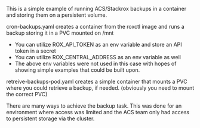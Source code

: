 This is a simple example of running ACS/Stackrox backups in a container and storing them on a persistent volume. 

cron-backups.yaml creates a container from the roxctl image and runs a backup storing it in a PVC mounted on /mnt
- You can utilize ROX_API_TOKEN as an env variable and store an API token in a secret
- You can utilize ROX_CENTRAL_ADDRESS as an env variable as well
- The above env variables were not used in this case with hopes of showing simple examples that could be built upon. 

retreive-backups-pod.yaml creates a simple container that mounts a PVC where you could retrieve a backup, if needed. (obviously you need to mount the correct PVC)

There are many ways to achieve the backup task. This was done for an environment where access was limited and the ACS team only had access to persistent storage via the cluster. 
